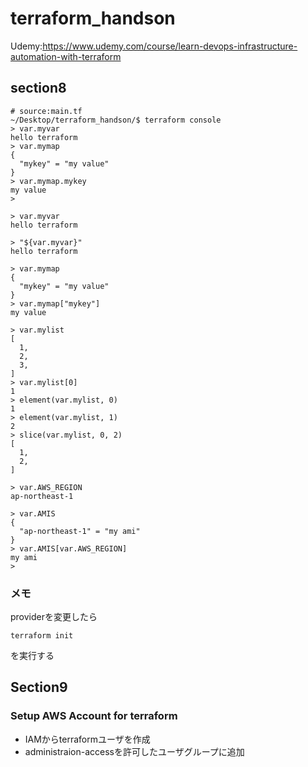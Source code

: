 # terraform_handson
Udemy:https://www.udemy.com/course/learn-devops-infrastructure-automation-with-terraform
## section8

```
# source:main.tf
~/Desktop/terraform_handson/$ terraform console
> var.myvar
hello terraform
> var.mymap
{
  "mykey" = "my value"
}
> var.mymap.mykey
my value
>

> var.myvar
hello terraform

> "${var.myvar}"
hello terraform

> var.mymap
{
  "mykey" = "my value"
}
> var.mymap["mykey"]
my value

> var.mylist
[
  1,
  2,
  3,
]
> var.mylist[0]
1
> element(var.mylist, 0)
1
> element(var.mylist, 1)
2
> slice(var.mylist, 0, 2)
[
  1,
  2,
]

> var.AWS_REGION
ap-northeast-1

> var.AMIS
{
  "ap-northeast-1" = "my ami"
}
> var.AMIS[var.AWS_REGION]
my ami
>
```

### メモ
providerを変更したら

```
terraform init
```
を実行する

## Section9
### Setup AWS Account for terraform
- IAMからterraformユーザを作成
- administraion-accessを許可したユーザグループに追加